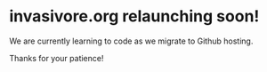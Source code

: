 # invasivore.org relaunching soon!
<p> We are currently learning to code as we migrate to Github hosting.</p>
<p> Thanks for your patience! </p>
